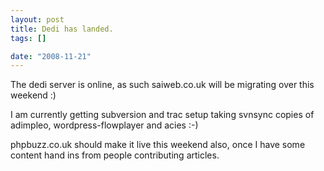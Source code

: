 ```yaml
--- 
layout: post
title: Dedi has landed.
tags: []

date: "2008-11-21"
---
```

The dedi server is online, as such saiweb.co.uk will be migrating over this weekend :)

I am currently getting subversion and trac setup taking svnsync copies of adimpleo, wordpress-flowplayer and acies :-)

phpbuzz.co.uk should make it live this weekend also, once I have some content hand ins from people contributing articles.
